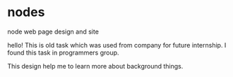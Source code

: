# nodes
node web page design and site

hello!
This is  old task which was used from company for future internship.
I found this task in programmers group.

This design help me to learn more about background things.
